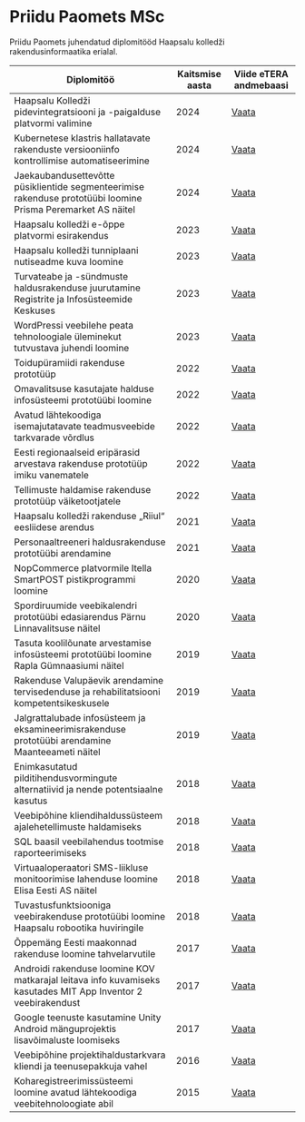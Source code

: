 # Priidu Paomets MSc

Priidu Paomets juhendatud diplomitööd Haapsalu kolledži rakendusinformaatika erialal.

| Diplomitöö                                                                                                    | Kaitsmise aasta | Viide eTERA andmebaasi                         |
| ------------------------------------------------------------------------------------------------------------- | --------------- | ---------------------------------------------- |
| Haapsalu Kolledži pidevintegratsiooni ja -paigalduse platvormi valimine                                       | 2024            | [Vaata](https://www.etera.ee/zoom/201970/view) |
| Kubernetese klastris hallatavate rakenduste versiooniinfo kontrollimise automatiseerimine                     | 2024            | [Vaata](https://www.etera.ee/zoom/201981/view) |
| Jaekaubandusettevõtte püsiklientide segmenteerimise rakenduse prototüübi loomine Prisma Peremarket AS näitel  | 2024            | [Vaata](https://www.etera.ee/zoom/201954/view) |
| Haapsalu kolledži e-õppe platvormi esirakendus                                                                | 2023            | [Vaata](https://www.etera.ee/zoom/200378/view) |
| Haapsalu kolledži tunniplaani nutiseadme kuva loomine                                                         | 2023            | [Vaata](https://www.etera.ee/zoom/200345/view) |
| Turvateabe ja -sündmuste haldusrakenduse juurutamine Registrite ja Infosüsteemide Keskuses                    | 2023            | [Vaata](https://www.etera.ee/zoom/200348/view) |
| WordPressi veebilehe peata tehnoloogiale üleminekut tutvustava juhendi loomine                                | 2023            | [Vaata](https://www.etera.ee/zoom/200346/view) |
| Toidupüramiidi rakenduse prototüüp                                                                            | 2022            | [Vaata](https://www.etera.ee/zoom/198688/view) |
| Omavalitsuse kasutajate halduse infosüsteemi prototüübi loomine                                               | 2022            | [Vaata](https://www.etera.ee/zoom/198705/view) |
| Avatud lähtekoodiga isemajutatavate teadmusveebide tarkvarade võrdlus                                         | 2022            | [Vaata](https://www.etera.ee/zoom/198700/view) |
| Eesti regionaalseid eripärasid arvestava rakenduse prototüüp imiku vanematele                                 | 2022            | [Vaata](https://www.etera.ee/zoom/198659/view) |
| Tellimuste haldamise rakenduse prototüüp väiketootjatele                                                      | 2022            | [Vaata](https://www.etera.ee/zoom/198712/view) |
| Haapsalu kolledži rakenduse „Riiul“ eesliidese arendus                                                        | 2021            | [Vaata](https://www.etera.ee/zoom/143733/view) |
| Personaaltreeneri haldusrakenduse prototüübi arendamine                                                       | 2021            | [Vaata](https://www.etera.ee/zoom/143736/view) |
| NopCommerce platvormile Itella SmartPOST pistikprogrammi loomine                                              | 2020            | [Vaata](https://www.etera.ee/zoom/90416/view)  |
| Spordiruumide veebikalendri prototüübi edasiarendus Pärnu Linnavalitsuse näitel                               | 2020            | [Vaata](https://www.etera.ee/zoom/90426/view)  |
| Tasuta koolilõunate arvestamise infosüsteemi prototüübi loomine Rapla Gümnaasiumi näitel                      | 2019            | [Vaata](https://www.etera.ee/zoom/61608/view)  |
| Rakenduse Valupäevik arendamine tervisedenduse ja rehabilitatsiooni kompetentsikeskusele                      | 2019            | [Vaata](https://www.etera.ee/zoom/61613/view)  |
| Jalgrattalubade infosüsteem ja eksamineerimisrakenduse prototüübi arendamine Maanteeameti näitel              | 2019            | [Vaata](https://www.etera.ee/zoom/61615/view)  |
| Enimkasutatud pilditihendusvormingute alternatiivid ja nende potentsiaalne kasutus                            | 2018            | [Vaata](https://www.etera.ee/zoom/48850/view)  |
| Veebipõhine kliendihaldussüsteem ajalehetellimuste haldamiseks                                                | 2018            | [Vaata](https://www.etera.ee/zoom/48851/view)  |
| SQL baasil veebilahendus tootmise raporteerimiseks                                                            | 2018            | [Vaata](https://www.etera.ee/zoom/48835/view)  |
| Virtuaaloperaatori SMS-liikluse monitoorimise lahenduse loomine Elisa Eesti AS näitel                         | 2018            | [Vaata](https://www.etera.ee/zoom/48836/view)  |
| Tuvastusfunktsiooniga veebirakenduse prototüübi loomine Haapsalu robootika huviringile                        | 2018            | [Vaata](https://www.etera.ee/zoom/48848/view)  |
| Õppemäng Eesti maakonnad rakenduse loomine tahvelarvutile                                                     | 2017            | [Vaata](https://www.etera.ee/zoom/32374/view)  |
| Androidi rakenduse loomine KOV matkarajal leitava info kuvamiseks kasutades MIT App Inventor 2 veebirakendust | 2017            | [Vaata](https://www.etera.ee/zoom/32367/view)  |
| Google teenuste kasutamine Unity Android mänguprojektis lisavõimaluste loomiseks                              | 2017            | [Vaata](https://www.etera.ee/zoom/32369/view)  |
| Veebipõhine projektihaldustarkvara kliendi ja teenusepakkuja vahel                                            | 2016            | [Vaata](https://www.etera.ee/zoom/32444/view)  |
| Koharegistreerimissüsteemi loomine avatud lähtekoodiga veebitehnoloogiate abil                                | 2015            | [Vaata](https://www.etera.ee/zoom/4495/view)   |
